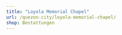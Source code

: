 ```yaml
---
title: "Loyola Memorial Chapel"
url: /quezon-city/loyola-memorial-chapel/
shop: Bestattungen
---
```

